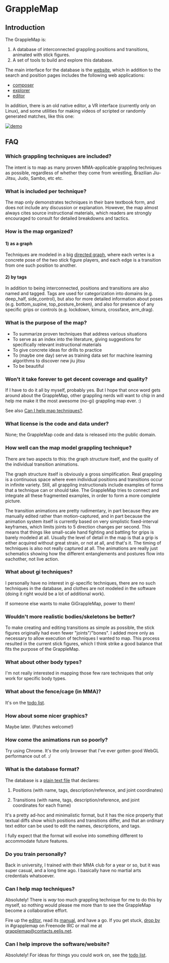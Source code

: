 # GrappleMap

## Introduction

The GrappleMap is:

1. A database of interconnected grappling positions and transitions,
   animated with stick figures.
2. A set of tools to build and explore this database.

The main interface for the database is the [website](http://eel.is/GrappleMap/), which
in addition to the search and position pages includes the following web applications:

- [composer](http://eel.is/GrappleMap/composer/)
- [explorer](http://eel.is/GrappleMap/explorer/)
- [editor](http://eel.is/GrappleMap/editor/)

In addition, there is an old native editor, a VR interface (currently only on Linux),
and some utilities for making videos of
scripted or randomly generated matches, like this one:

[![demo](https://img.youtube.com/vi/sdygmrlm-ck/0.jpg)](https://www.youtube.com/watch?v=sdygmrlm-ck)


## FAQ

### Which grappling techniques are included?

The intent is to map as many proven MMA-applicable grappling techniques as possible,
regardless of whether they come from wrestling, Brazilian Jiu-Jitsu, Judo,
Sambo, etc etc.


### What is included per technique?

The map only demonstrates techniques in their bare textbook form, and does not
include any discussion or explanation. However, the map almost always
cites source instructional materials, which readers are strongly
encouraged to consult for detailed breakdowns and tactics.


### How is the map organized?

#### 1) as a graph

Techniques are modeled in a big [directed graph](https://en.wikipedia.org/wiki/Graph_%28discrete_mathematics%29),
where each vertex is
a concrete pose of the two stick figure players, and each edge is a transition from one such position to another.

#### 2) by tags

In addition to being interconnected, positions and transitions are also named and tagged.
Tags are used for categorization into domains (e.g. deep_half, side\_control),
but also for more detailed information about poses (e.g. bottom\_supine, top\_posture\_broken),
and also for presence of any specific grips or controls (e.g. lockdown, kimura, crossface, arm_drag).


### What is the purpose of the map?

- To summarize proven techniques that address various situations
- To serve as an index into the literature, giving suggestions for specifically relevant instructional materials
- To give concrete ideas for drills to practice
- To (maybe one day) serve as training data set for machine learning algorithms to discover new jiu jitsu
- To be beautiful


### Won't it take forever to get decent coverage and quality?

If I have to do it all by myself, probably yes.
But I hope that once word gets around about the GrappleMap,
other grappling nerds will want to chip in and help me make it
the most awesome (no-gi) grappling map ever. :)

See also [Can I help map techniques?](#can-i-help-map-techniques).




### What license is the code and data under?

None; the GrappleMap code and data is released into the public domain.


### How well can the map model grappling technique?

There are two aspects to this: the graph structure itself, and the
quality of the individual transition animations.

The graph structure itself is obviously a gross simplification.
Real grappling is a continuous space where
even individual positions and transitions occur in infinite variety.
Still, all grappling instructionals include examples
of forms that a technique can or should take.
The GrappleMap tries to connect and integrate all these fragmented
examples, in order to form a more complete picture.

The transition animations are pretty rudimentary, in part because
they are manually edited rather than motion-captured, and in part
because the animation system itself is currently based on
very simplistic fixed-interval keyframes, which limits joints to
5 direction changes per second.
This means that things like small-scale hand fighting and battling
for grips is barely modeled at all.
Usually the level of detail in the map is that a grip is either
acquired without great strain, or not at all, and that's it.
The timing of techniques is also not really captured at all.
The animations are really just schematics showing how the different
entanglements and postures flow into eachother, not live action.

### What about gi techniques?

I personally have no interest in gi-specific techniques, there are no such
techniques in the database, and clothes are not modeled in the software
(doing it right would be a lot of additional work).

If someone else wants to make GiGrappleMap, power to them!


### Wouldn't more realistic bodies/skeletons be better?

To make creating and editing transitions as simple as possible, the stick figures
originally had even fewer "joints"/"bones". I added more only as
necessary to allow execution of techniques I wanted to map. This
process resulted in the current stick figures, which I think strike a good
balance that fits the purpose of the GrappleMap.


### What about other body types?

I'm not really interested in mapping those few rare techniques that only work for
specific body types.


### What about the fence/cage (in MMA)?

It's on the [todo list](todo.txt).


### How about some nicer graphics?

Maybe later. (Patches welcome!)


### How come the animations run so poorly?

Try using Chrome. It's the only browser that I've ever gotten good WebGL performance out of. :/


### What is the database format?

The database is a [plain text file](https://github.com/Eelis/GrappleMap/blob/master/GrappleMap.txt) that declares:

1. Positions (with name, tags, description/reference, and joint coordinates)

2. Transitions (with name, tags, description/reference, and joint coordinates for each frame)

It's a pretty ad-hoc and minimalistic format, but it has the nice property that
textual diffs show which positions and transitions differ, and that an ordinary
text editor can be used to edit the names, descriptions, and tags.

I fully expect that the format will evolve into something different to accommodate future features.


### Do you train personally?

Back in university, I trained with their MMA club for a year or so, but it was super
casual, and a long time ago. I basically have no martial arts credentials whatsoever.


### Can I help map techniques?

Absolutely! There is *way* too much grappling technique for me to do this by myself,
so nothing would please me more than to see the GrappleMap become a collaborative effort.

Fire up the [editor](http://eel.is/GrappleMap/editor/), read its [manual](https://github.com/Eelis/GrappleMap/blob/master/doc/web-editor.md), and have a go. If you get stuck, [drop by](https://webchat.freenode.net/) in #grapplemap on Freenode IRC or mail me at grapplemap@contacts.eelis.net.

### Can I help improve the software/website?

Absolutely! For ideas for things you could work on, see the [todo list](doc/todo.txt).
